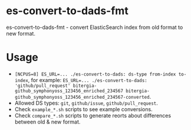 # es-convert-to-dads-fmt
es-convert-to-dads-fmt - convert ElasticSearch index from old format to new format.

# Usage

- `[NCPUS=8] ES_URL=... ./es-convert-to-dads: ds-type from-index to-index`, for example: `ES_URL=... ./es-convert-to-dads: 'github/pull_request' bitergia-github_symphonyoss_123456_enriched_234567 bitergia-github_symphonyoss_123456_enriched_234567-converted`.
- Allowed DS types: `git`, `github/issue`, `github/pull_request`.
- Check `example_*.sh` scripts to see example conversions.
- Check `compare_*.sh` scripts to generate reorts about differences between old & new format.

